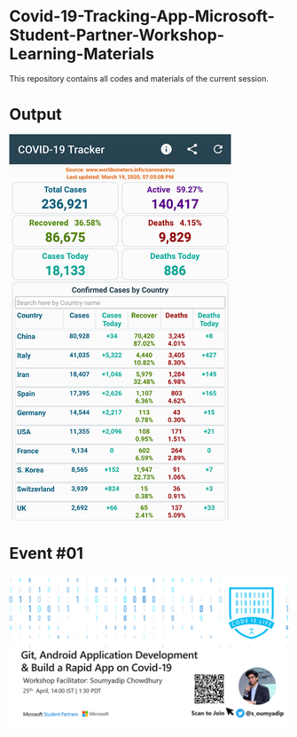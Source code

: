 # Covid-19-Tracking-App-Microsoft-Student-Partner-Workshop-Learning-Materials

This repository contains all codes and materials of the current session.


# Output
<img src="./screenshots/1.png" >


# Event #01
<img src="./screenshots/2.png" >
